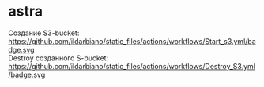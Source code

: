 # astra
Создание S3-bucket: 
https://github.com/ildarbiano/static_files/actions/workflows/Start_s3.yml/badge.svg <br>
Destroy созданного S-bucket:  
https://github.com/ildarbiano/static_files/actions/workflows/Destroy_S3.yml/badge.svg <br>
